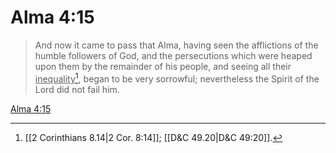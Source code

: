 # Alma 4:15

> And now it came to pass that Alma, having seen the afflictions of the humble followers of God, and the persecutions which were heaped upon them by the remainder of his people, and seeing all their <u>inequality</u>[^a], began to be very sorrowful; nevertheless the Spirit of the Lord did not fail him.

[Alma 4:15](https://www.churchofjesuschrist.org/study/scriptures/bofm/alma/4?lang=eng&id=p15#p15)


[^a]: [[2 Corinthians 8.14|2 Cor. 8:14]]; [[D&C 49.20|D&C 49:20]].  
